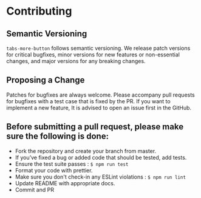 # Contributing

## Semantic Versioning

`tabs-more-button` follows semantic versioning. We release patch versions for critical bugfixes, minor versions for new features or non-essential changes, and major versions for any breaking changes.

## Proposing a Change

Patches for bugfixes are always welcome. Please accompany pull requests for bugfixes with a test case that is fixed by the PR. If you want to implement a new feature, It is advised to open an issue first in the GitHub.

## Before submitting a pull request, please make sure the following is done:

- Fork the repository and create your branch from master.
- If you’ve fixed a bug or added code that should be tested, add tests.
- Ensure the test suite passes : `$ npm run test`
- Format your code with prettier.
- Make sure you don't check-in any ESLint violations : `$ npm run lint`
- Update README with appropriate docs.
- Commit and PR
